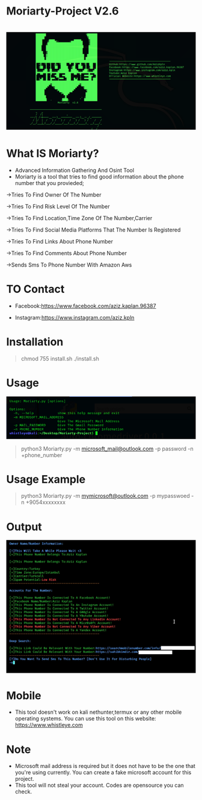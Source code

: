 # Moriarty-Project V2.6

# ![](images/moriarty.PNG)

# What IS Moriarty?
- Advanced Information Gathering And Osint Tool
- Moriarty is a tool that tries to find good information about the phone number that you provieded;

->Tries To Find Owner Of The Number

->Tries To Find Risk Level Of The Number

->Tries To Find Location,Time Zone Of The Number,Carrier

->Tries To Find Social Media Platforms That The Number Is Registered

->Tries To Find Links About Phone Number

->Tries To Find Comments About Phone Number

->Sends Sms To Phone Number With Amazon Aws
# TO Contact

* Facebook:https://www.facebook.com/aziz.kaplan.96387

* Instagram:https://www.instagram.com/aziz.kpln

# Installation
> chmod 755 install.sh
> ./install.sh

# Usage
![](images/moriarty2.PNG)
> python3 Moriarty.py -m microsoft_mail@outlook.com -p password -n +phone_number

# Usage Example
> python3 Moriarty.py -m mymicrosoft@outlook.com -p mypasswoed -n +9054xxxxxxxx

# Output
![](images/3.png)

# Mobile
* This tool doesn't work on kali nethunter,termux or any other mobile operating systems. You can use this tool on this website: https://www.whistleye.com

# Note
* Microsoft mail address is required but it does not have to be the one that you're using currently. You can create a fake microsoft account for this project.
* This tool will not steal your account. Codes are opensource you can check.

